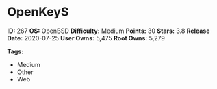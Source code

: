 # OpenKeyS

**ID:** 267
**OS:** OpenBSD
**Difficulty:** Medium
**Points:** 30
**Stars:** 3.8
**Release Date:** 2020-07-25
**User Owns:** 5,475
**Root Owns:** 5,279

**Tags:**
- Medium
- Other
- Web


